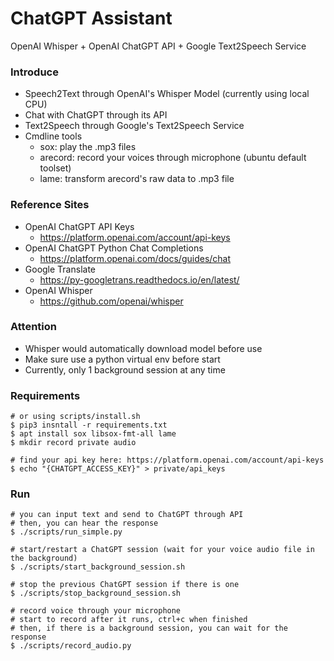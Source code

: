 ChatGPT Assistant
===
OpenAI Whisper + OpenAI ChatGPT API + Google Text2Speech Service

### Introduce
- Speech2Text through OpenAI's Whisper Model (currently using local CPU)
- Chat with ChatGPT through its API
- Text2Speech through Google's Text2Speech Service
- Cmdline tools
    - sox: play the .mp3 files
    - arecord: record your voices through microphone (ubuntu default toolset)
    - lame: transform arecord's raw data to .mp3 file

### Reference Sites
- OpenAI ChatGPT API Keys
    - https://platform.openai.com/account/api-keys
- OpenAI ChatGPT Python Chat Completions
    - https://platform.openai.com/docs/guides/chat
- Google Translate
    - https://py-googletrans.readthedocs.io/en/latest/
- OpenAI Whisper
    - https://github.com/openai/whisper

### Attention
- Whisper would automatically download model before use
- Make sure use a python virtual env before start
- Currently, only 1 background session at any time

### Requirements
```
# or using scripts/install.sh
$ pip3 insntall -r requirements.txt
$ apt install sox libsox-fmt-all lame
$ mkdir record private audio

# find your api key here: https://platform.openai.com/account/api-keys
$ echo "{CHATGPT_ACCESS_KEY}" > private/api_keys
```

### Run
```
# you can input text and send to ChatGPT through API
# then, you can hear the response
$ ./scripts/run_simple.py

# start/restart a ChatGPT session (wait for your voice audio file in the background)
$ ./scripts/start_background_session.sh

# stop the previous ChatGPT session if there is one
$ ./scripts/stop_background_session.sh

# record voice through your microphone
# start to record after it runs, ctrl+c when finished
# then, if there is a background session, you can wait for the response
$ ./scripts/record_audio.py
```

